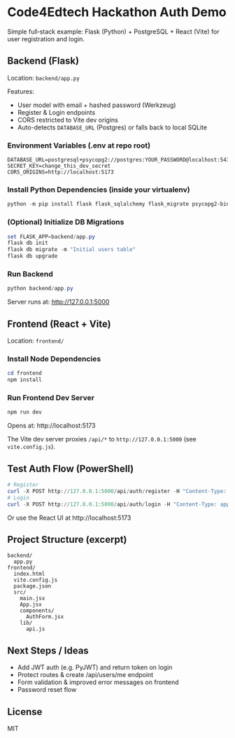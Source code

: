 # Code4Edtech Hackathon Auth Demo

Simple full‑stack example: Flask (Python) + PostgreSQL + React (Vite) for user registration and login.

## Backend (Flask)
Location: `backend/app.py`

Features:
- User model with email + hashed password (Werkzeug)
- Register & Login endpoints
- CORS restricted to Vite dev origins
- Auto-detects `DATABASE_URL` (Postgres) or falls back to local SQLite

### Environment Variables (.env at repo root)
```
DATABASE_URL=postgresql+psycopg2://postgres:YOUR_PASSWORD@localhost:5432/your_db
SECRET_KEY=change_this_dev_secret
CORS_ORIGINS=http://localhost:5173
```

### Install Python Dependencies (inside your virtualenv)
```powershell
python -m pip install flask flask_sqlalchemy flask_migrate psycopg2-binary python-dotenv flask-cors
```

### (Optional) Initialize DB Migrations
```powershell
set FLASK_APP=backend/app.py
flask db init
flask db migrate -m "Initial users table"
flask db upgrade
```

### Run Backend
```powershell
python backend/app.py
```
Server runs at: http://127.0.0.1:5000

## Frontend (React + Vite)
Location: `frontend/`

### Install Node Dependencies
```powershell
cd frontend
npm install
```

### Run Frontend Dev Server
```powershell
npm run dev
```
Opens at: http://localhost:5173

The Vite dev server proxies `/api/*` to `http://127.0.0.1:5000` (see `vite.config.js`).

## Test Auth Flow (PowerShell)
```powershell
# Register
curl -X POST http://127.0.0.1:5000/api/auth/register -H "Content-Type: application/json" -d '{"email":"test@example.com","password":"Pass123!"}'
# Login
curl -X POST http://127.0.0.1:5000/api/auth/login -H "Content-Type: application/json" -d '{"email":"test@example.com","password":"Pass123!"}'
```
Or use the React UI at http://localhost:5173

## Project Structure (excerpt)
```
backend/
  app.py
frontend/
  index.html
  vite.config.js
  package.json
  src/
    main.jsx
    App.jsx
    components/
      AuthForm.jsx
    lib/
      api.js
```

## Next Steps / Ideas
- Add JWT auth (e.g. PyJWT) and return token on login
- Protect routes & create /api/users/me endpoint
- Form validation & improved error messages on frontend
- Password reset flow

## License
MIT
